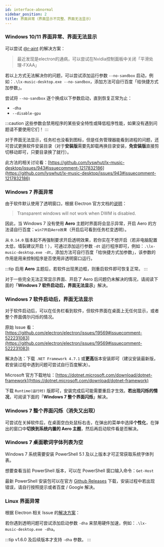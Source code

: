 ```yaml
---
id: interface-abnormal
sidebar_position: 2
title: 界面异常（界面显示不完整、界面无法显示）
---
```


### Windows 10/11 界面异常、界面无法显示

可以尝试 [@r-aint](https://github.com/lyswhut/lx-music-desktop/issues/1079#issuecomment-1488113087) 的解决方案：

> 最近发现是electron的通病，可以尝试在Nvidia控制面板中关闭「平滑处理-FXAA」

若以上方式无法解决你的问题，可以尝试添加运行参数 `--no-sandbox` 启动，例如：`.\lx-music-desktop.exe --no-sandbox`，添加方法可自行百度「给快捷方式加参数」。

尝试将 `--no-sandbox` 逐个换成以下参数启动，直到恢复正常为止：

- `-dha`
- `--disable-gpu`

:::caution
这些参数会禁用程序的某些安全特性或降低程序性能，如果没有遇到问题请不要使用它们！
:::

对于界面无法显示，任务栏也没看到图标，但是任务管理器能看到进程的问题，还可尝试更换软件安装目录（对于**安装版**需要先卸载再换目录安装，**免安装版**直接剪切移动即可，只要目录换了就行）。

此方法的相关讨论看：[https://github.com/lyswhut/lx-music-desktop/issues/943#issuecomment-1217832186](https://github.com/lyswhut/lx-music-desktop/issues/943#issuecomment-1217832186)

### Windows 7 界面异常

由于软件默认使用了透明窗口，根据 Electron 官方文档的[说明](https://www.electronjs.org/docs/latest/tutorial/custom-window-styles#limitations)：

> Transparent windows will not work when DWM is disabled.

因此，当 Windows 7 没有使用 **Aero** 主题时界面将会显示异常，开启 Aero 的方法请自行百度：`win7开启Aero效果`（开启后可看到任务栏变透明）。

从 `0.14.0` 版本起不再强制要求开启透明效果，若你实在不想开启（若非电脑配置太低，墙裂建议开启！），可通过添加运行参数 `-dt` 运行程序即可，例如：`.\lx-music-desktop.exe -dt`，添加方法可自行百度「给快捷方式加参数」，该参数的作用是用来控制程序是否使用非透明窗口运行。

:::tip
启用 **Aero** 主题后，若软件出现黑边框，则重启软件即可恢复正常。
:::

对于一些完全无法正常显示界面、开启了 Aero 后问题仍未解决的情况，请阅读下面的「**Windows 7 软件启动后，界面无法显示**」解决。

### Windows 7 软件启动后，界面无法显示

对于软件启动后，可以在任务栏看到软件，但软件界面在桌面上无任何显示，或者整个界面偶尔闪烁的情况。

原始 Issue 看：[https://github.com/electron/electron/issues/19569#issuecomment-522231083](https://github.com/electron/electron/issues/19569#issuecomment-522231083)

解决办法：下载 `.NET Framework 4.7.1` 或**更高**版本安装即可（建议安装最新版，若安装过程中遇到问题可尝试自行百度解决）。

Microsoft 官方下载地址：[https://dotnet.microsoft.com/download/dotnet-framework](https://dotnet.microsoft.com/download/dotnet-framework)

下载 `Runtime(运行时)` 版即可，安装完成后可能需要重启才生效。**若出现闪烁的情况**，可阅读下面的「**Windows 7 整个界面闪烁**」解决。

### Windows 7 整个界面闪烁（消失又出现）

可尝试在关掉软件后，在桌面空白处鼠标右击，在弹出的菜单中选择**个性化**，在弹出的窗口中**切换到系统内置的 Aero 主题**，然后再启动软件看是否解决。

### Windows 7 桌面歌词字体列表为空

Windows 7 系统需要安装 PowerShell 5.1 及以上版本才可正常获取系统字体列表。

想要查看当前 PowerShell 版本，可以在 PowerShell 窗口输入命令：`Get-Host`

最新 PowerShell 安装包可以在官方 [Github Releases](https://github.com/PowerShell/PowerShell/releases) 下载，安装过程中若出现错误，请自行按照提示或者百度 / Google 解决。

### Linux 界面异常

根据 Electron 相关 Issue 的[解决方案](https://github.com/electron/electron/issues/2170#issuecomment-736223269)：

若你遇到透明问题可尝试添加启动参数 `-dha` 来禁用硬件加速，例如：`.\lx-music-desktop.exe -dha`。

:::tip
v1.6.0 及后续版本才支持 `-dha` 参数。
:::
